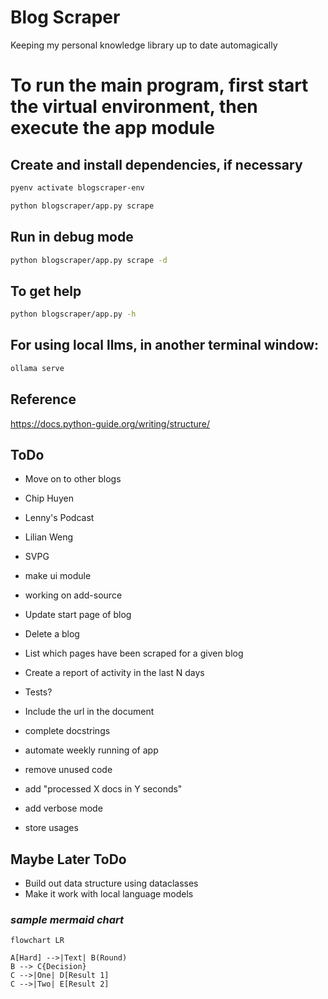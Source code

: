 # Blog Scraper

Keeping my personal knowledge library up to date automagically

# To run the main program, first start the virtual environment, then execute the app module
## Create and install dependencies, if necessary
```sh
pyenv activate blogscraper-env
```
```sh
python blogscraper/app.py scrape
```
## Run in debug mode
```sh
python blogscraper/app.py scrape -d
```
## To get help
```sh
python blogscraper/app.py -h
```
## For using local llms, in another terminal window:
```sh
ollama serve
```


## Reference
https://docs.python-guide.org/writing/structure/

## ToDo
* Move on to other blogs
 * Chip Huyen
 * Lenny's Podcast
 * Lilian Weng
 * SVPG

* make ui module
 * working on add-source
 * Update start page of blog
 * Delete a blog
 * List which pages have been scraped for a given blog
 * Create a report of activity in the last N days

* Tests?
* Include the url in the document
* complete docstrings
* automate weekly running of app
* remove unused code
* add "processed X docs in Y seconds"
* add verbose mode
* store usages

## Maybe Later ToDo
* Build out data structure using dataclasses
* Make it work with local language models


### _sample mermaid chart_
```mermaid
flowchart LR

A[Hard] -->|Text| B(Round)
B --> C{Decision}
C -->|One| D[Result 1]
C -->|Two| E[Result 2]
```